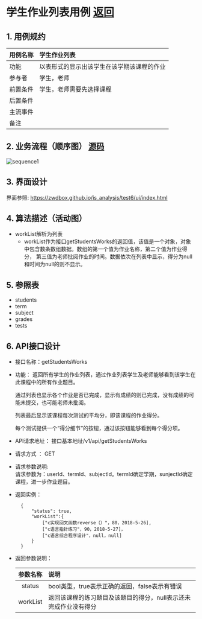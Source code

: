 # 学生作业列表用例 [返回](./README.md)
## 1. 用例规约

|用例名称|学生作业列表|
|-------|:-------------|
|功能|以表形式的显示出该学生在该学期该课程的作业|
|参与者|学生，老师|
|前置条件|学生，老师需要先选择课程|
|后置条件| |
|主流事件| |
|备注| |

## 2. 业务流程（顺序图） [源码](./src/sequence学生列表.puml)
![sequence1](./sequence学生列表.png) 

## 3. 界面设计
界面参照: https://zwdbox.github.io/is_analysis/test6/ui/index.html

## 4. 算法描述（活动图）

- workList解析为列表  
  - workList作为接口getStudentsWorks的返回值，该值是一个对象，对象中包含数条数组数据。数组的第一个值为作业名称，第二个值为作业得分，
  第三值为老师批阅作业的时间。数据依次在列表中显示，得分为null和时间为null的则不显示。
## 5. 参照表

- students
- term
- subject
- grades
- tests

## 6. API接口设计

- 接口名称：getStudentsWorks
    
- 功能：
    返回所有学生的作业列表，通过作业列表学生及老师能够看到该学生在此课程中的所有作业题目。
    
    通过列表也显示各个作业是否已完成，显示有成绩的则已完成，没有成绩的可能未提交，也可能老师未批阅。

    列表最后显示该课程每次测试的平均分，即该课程的作业得分。
    
    每个测试提供一个“得分细节”的按钮，通过该按钮能够看到每个得分项。
    
- API请求地址： 
   接口基本地址/v1/api/getStudentsWorks

- 请求方式 ：
    GET  

- 请求参数说明:        
    请求参数为：userId、termId、subjectId。termId确定学期，sunjectId确定课程，进一步作业题目。
    
- 返回实例：

        {
            "status": true,
            "workList":{
                ["c实现回文函数reverse（）"，80，2018-5-26],
                ["c语言指针练习"，90，2018-5-27]，
                ["c语言综合程序设计"，null，null]
            }
        }
  
- 返回参数说明：    
 
  |参数名称|说明|
  |:---------:|:--------------------------------------------------------|      
  |status|bool类型，true表示正确的返回，false表示有错误|
  |workList|返回该课程的练习题目及该题目的得分，null表示还未完成作业没有得分|